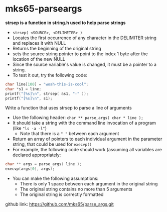 # mks65-parseargs
**strsep is a function in string.h used to help parse strings**
- `strsep( <SOURCE>, <DELIMETER> )`
- Locates the first occurrence of any character in the DELIMITER string and replaces it with NULL
- Returns the beginning of the original string
- sets the source string pointer  to point to the index 1 byte after the location of the new NULL
- Since the source variable's value is changed, it must be a pointer to a string.
- To test it out, try the following code:
```c
char line[100] = "woah-this-is-cool";
char *s1 = line;
printf("[%s]\n", strsep( &s1, "-" ));
printf("[%s]\n", s1);
```

Write a function that uses strsep to parse a line of arguments
- Use the following header: `char ** parse_args( char * line );`
- It should take a string with the command line invocation of a program (like `"ls -a -l"`)
    - Note that there is a `" "` between each argument
- Return an array of pointers to each individual argument in the parameter string, that could be used for `execvp()`
- For example, the following code should work (assuming all variables are declared appropriately:
```c
char ** args = parse_args( line );
execvp(args[0], args);
```
- You can make the following assumptions:
  - There is only 1 space between each argument in the original string
  - The original string contains no more than 5 arguments
  - The original string is correctly formatted

github link: https://github.com/mks65/parse_args.git
